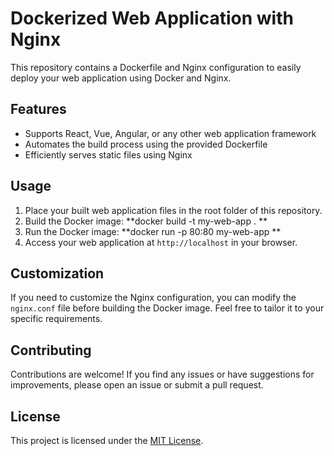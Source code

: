 # Dockerized Web Application with Nginx

This repository contains a Dockerfile and Nginx configuration to easily deploy your web application using Docker and Nginx.

## Features

- Supports React, Vue, Angular, or any other web application framework
- Automates the build process using the provided Dockerfile
- Efficiently serves static files using Nginx

## Usage

1. Place your built web application files in the root folder of this repository.
2. Build the Docker image:
**docker build -t my-web-app .
**
3. Run the Docker image:
**docker run -p 80:80 my-web-app
**
4. Access your web application at `http://localhost` in your browser.

## Customization

If you need to customize the Nginx configuration, you can modify the `nginx.conf` file before building the Docker image. Feel free to tailor it to your specific requirements.

## Contributing

Contributions are welcome! If you find any issues or have suggestions for improvements, please open an issue or submit a pull request.

## License

This project is licensed under the [MIT License](LICENSE).


